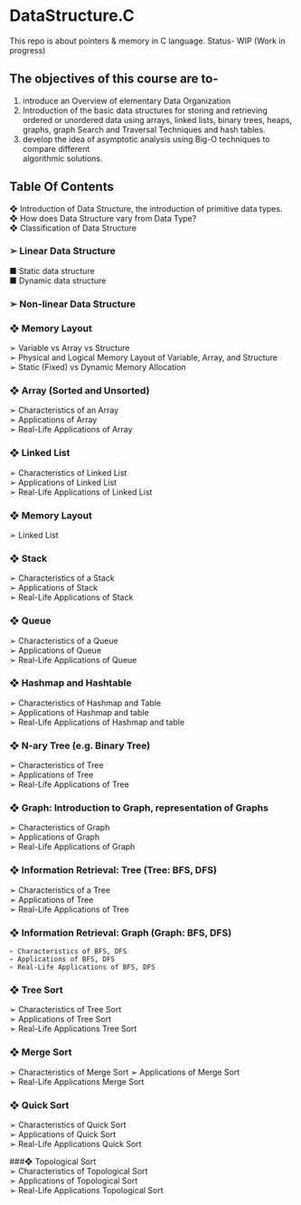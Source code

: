 # DataStructure.C
This repo is about pointers & memory in C language.
Status- WIP (Work in progress)

## The objectives of this course are to-                                                                
1. introduce an Overview of elementary Data Organization                                                    
2. Introduction of the basic data structures for storing and retrieving ordered or
unordered data using arrays, linked lists, binary trees, heaps, graphs, graph Search
and Traversal Techniques and hash tables.                                            
3. develop the idea of asymptotic analysis using Big-O techniques to compare different                                                   
algorithmic solutions.                                              

## Table Of Contents                                                                                                             
❖ Introduction of Data Structure, the introduction of primitive data types.                                                                         
❖ How does Data Structure vary from Data Type?                                                                 
❖ Classification of Data Structure                                                                    

### ➢ Linear Data Structure                                                                     
  ■ Static data structure                                                                                        
  ■ Dynamic data structure                                                                                         
### ➢ Non-linear Data Structure

### ❖ Memory Layout                                                      
  ➢ Variable vs Array vs Structure                                                                                                    
  ➢ Physical and Logical Memory Layout of Variable, Array, and Structure                                                                              
  ➢ Static (Fixed) vs Dynamic Memory Allocation                                                                                

### ❖ Array (Sorted and Unsorted)                                                                                                                    
  ➢ Characteristics of an Array                                                                                                                      
  ➢ Applications of Array                                               
  ➢ Real-Life Applications of Array                                                                                                                

### ❖ Linked List                                                                                                            
  ➢ Characteristics of Linked List                                                                          
  ➢ Applications of Linked List                                                                         
  ➢ Real-Life Applications of Linked List                                                                                                             

### ❖ Memory Layout                                                                       
  ➢ Linked List                                                   

### ❖ Stack                                                                         
  ➢ Characteristics of a Stack                                                                                  
  ➢ Applications of Stack                                                             
  ➢ Real-Life Applications of Stack                                                                                           

### ❖ Queue
  ➢ Characteristics of a Queue                                                                                              
  ➢ Applications of Queue                                                                            
  ➢ Real-Life Applications of Queue                                                                             

### ❖ Hashmap and Hashtable                                                                            
  ➢ Characteristics of Hashmap and Table                                                               
  ➢ Applications of Hashmap and table                                                                         
  ➢ Real-Life Applications of Hashmap and table                                                            

### ❖ N-ary Tree (e.g. Binary Tree)                                                           
  ➢ Characteristics of Tree                                                                                                                          
  ➢ Applications of Tree                                                                        
  ➢ Real-Life Applications of Tree                                                                   
  
### ❖ Graph: Introduction to Graph, representation of Graphs                                                                              
  ➢ Characteristics of Graph                                                                                             
  ➢ Applications of Graph                                                                                                  
  ➢ Real-Life Applications of Graph                                                                                                          
  
### ❖ Information Retrieval: Tree (Tree: BFS, DFS)                                                                 
  ➢ Characteristics of a Tree                                                        
  ➢ Applications of Tree                                                    
  ➢ Real-Life Applications of Tree                                                    
  
### ❖ Information Retrieval: Graph (Graph: BFS, DFS)                                                                    
    ➢ Characteristics of BFS, DFS                            
    ➢ Applications of BFS, DFS                                       
    ➢ Real-Life Applications of BFS, DFS                            
                            
### ❖ Tree Sort                                                
  ➢ Characteristics of Tree Sort                          
  ➢ Applications of Tree Sort                                       
  ➢ Real-Life Applications Tree Sort                          

### ❖ Merge Sort                                  
  ➢ Characteristics of Merge Sort
  ➢ Applications of Merge Sort                                                                         
  ➢ Real-Life Applications Merge Sort                                                                         

### ❖ Quick Sort                                                                                 
  ➢ Characteristics of Quick Sort                                                              
  ➢ Applications of Quick Sort                                                                  
  ➢ Real-Life Applications Quick Sort                                                                                       

###❖ Topological Sort                                                       
  ➢ Characteristics of Topological Sort                                                              
  ➢ Applications of Topological Sort                                                                   
  ➢ Real-Life Applications Topological Sort                                                                            
